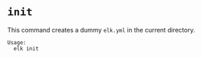# `init`

This command creates a dummy `elk.yml` in the current directory.

```
Usage: 
  elk init
```